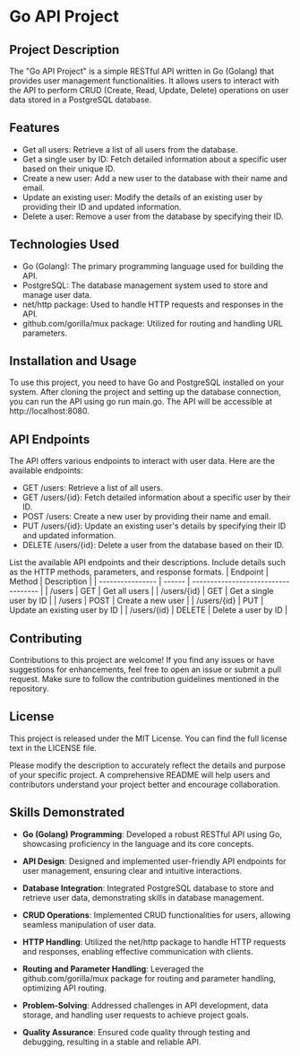 # Go API Project

## Project Description
The "Go API Project" is a simple RESTful API written in Go (Golang) that provides user management functionalities. It allows users to interact with the API to perform CRUD (Create, Read, Update, Delete) operations on user data stored in a PostgreSQL database.


## Features
- Get all users: Retrieve a list of all users from the database.
- Get a single user by ID: Fetch detailed information about a specific user based on their unique ID.
- Create a new user: Add a new user to the database with their name and email.
- Update an existing user: Modify the details of an existing user by providing their ID and updated information.
- Delete a user: Remove a user from the database by specifying their ID.

## Technologies Used
- Go (Golang): The primary programming language used for building the API.
- PostgreSQL: The database management system used to store and manage user data.
- net/http package: Used to handle HTTP requests and responses in the API.
- github.com/gorilla/mux package: Utilized for routing and handling URL parameters.

## Installation and Usage
To use this project, you need to have Go and PostgreSQL installed on your system. After cloning the project and setting up the database connection, you can run the API using go run main.go. The API will be accessible at http://localhost:8080.

## API Endpoints
The API offers various endpoints to interact with user data. Here are the available endpoints:

- GET /users: Retrieve a list of all users.
- GET /users/{id}: Fetch detailed information about a specific user by their ID.
- POST /users: Create a new user by providing their name and email.
- PUT /users/{id}: Update an existing user's details by specifying their ID and updated information.
- DELETE /users/{id}: Delete a user from the database based on their ID.

List the available API endpoints and their descriptions. Include details such as the HTTP methods, parameters, and response formats.
| Endpoint         | Method | Description                         |
| ---------------- | ------ | ----------------------------------- |
| /users           | GET    | Get all users                       |
| /users/{id}      | GET    | Get a single user by ID             |
| /users           | POST   | Create a new user                   |
| /users/{id}      | PUT    | Update an existing user by ID       |
| /users/{id}      | DELETE | Delete a user by ID                 |
## Contributing
Contributions to this project are welcome! If you find any issues or have suggestions for enhancements, feel free to open an issue or submit a pull request. Make sure to follow the contribution guidelines mentioned in the repository.

## License
This project is released under the MIT License. You can find the full license text in the LICENSE file.

Please modify the description to accurately reflect the details and purpose of your specific project. A comprehensive README will help users and contributors understand your project better and encourage collaboration.

## Skills Demonstrated

- **Go (Golang) Programming**: Developed a robust RESTful API using Go, showcasing proficiency in the language and its core concepts.

- **API Design**: Designed and implemented user-friendly API endpoints for user management, ensuring clear and intuitive interactions.

- **Database Integration**: Integrated PostgreSQL database to store and retrieve user data, demonstrating skills in database management.

- **CRUD Operations**: Implemented CRUD functionalities for users, allowing seamless manipulation of user data.

- **HTTP Handling**: Utilized the net/http package to handle HTTP requests and responses, enabling effective communication with clients.

- **Routing and Parameter Handling**: Leveraged the github.com/gorilla/mux package for routing and parameter handling, optimizing API routing.

- **Problem-Solving**: Addressed challenges in API development, data storage, and handling user requests to achieve project goals.

- **Quality Assurance**: Ensured code quality through testing and debugging, resulting in a stable and reliable API.



